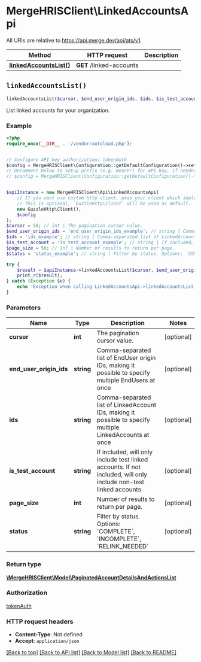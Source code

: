 # MergeHRISClient\LinkedAccountsApi

All URIs are relative to https://api.merge.dev/api/ats/v1.

Method | HTTP request | Description
------------- | ------------- | -------------
[**linkedAccountsList()**](LinkedAccountsApi.md#linkedAccountsList) | **GET** /linked-accounts | 


## `linkedAccountsList()`

```php
linkedAccountsList($cursor, $end_user_origin_ids, $ids, $is_test_account, $page_size, $status): \MergeHRISClient\Model\PaginatedAccountDetailsAndActionsList
```



List linked accounts for your organization.

### Example

```php
<?php
require_once(__DIR__ . '/vendor/autoload.php');


// Configure API key authorization: tokenAuth
$config = MergeHRISClient\Configuration::getDefaultConfiguration()->setApiKey('Authorization', 'YOUR_API_KEY');
// Uncomment below to setup prefix (e.g. Bearer) for API key, if needed
// $config = MergeHRISClient\Configuration::getDefaultConfiguration()->setApiKeyPrefix('Authorization', 'Bearer');


$apiInstance = new MergeHRISClient\Api\LinkedAccountsApi(
    // If you want use custom http client, pass your client which implements `GuzzleHttp\ClientInterface`.
    // This is optional, `GuzzleHttp\Client` will be used as default.
    new GuzzleHttp\Client(),
    $config
);
$cursor = 56; // int | The pagination cursor value.
$end_user_origin_ids = 'end_user_origin_ids_example'; // string | Comma-separated list of EndUser origin IDs, making it possible to specify multiple EndUsers at once
$ids = 'ids_example'; // string | Comma-separated list of LinkedAccount IDs, making it possible to specify multiple LinkedAccounts at once
$is_test_account = 'is_test_account_example'; // string | If included, will only include test linked accounts. If not included, will only include non-test linked accounts
$page_size = 56; // int | Number of results to return per page.
$status = 'status_example'; // string | Filter by status. Options: `COMPLETE`, `INCOMPLETE`, `RELINK_NEEDED`

try {
    $result = $apiInstance->linkedAccountsList($cursor, $end_user_origin_ids, $ids, $is_test_account, $page_size, $status);
    print_r($result);
} catch (Exception $e) {
    echo 'Exception when calling LinkedAccountsApi->linkedAccountsList: ', $e->getMessage(), PHP_EOL;
}
```

### Parameters

Name | Type | Description  | Notes
------------- | ------------- | ------------- | -------------
 **cursor** | **int**| The pagination cursor value. | [optional]
 **end_user_origin_ids** | **string**| Comma-separated list of EndUser origin IDs, making it possible to specify multiple EndUsers at once | [optional]
 **ids** | **string**| Comma-separated list of LinkedAccount IDs, making it possible to specify multiple LinkedAccounts at once | [optional]
 **is_test_account** | **string**| If included, will only include test linked accounts. If not included, will only include non-test linked accounts | [optional]
 **page_size** | **int**| Number of results to return per page. | [optional]
 **status** | **string**| Filter by status. Options: &#x60;COMPLETE&#x60;, &#x60;INCOMPLETE&#x60;, &#x60;RELINK_NEEDED&#x60; | [optional]

### Return type

[**\MergeHRISClient\Model\PaginatedAccountDetailsAndActionsList**](../Model/PaginatedAccountDetailsAndActionsList.md)

### Authorization

[tokenAuth](../../README.md#tokenAuth)

### HTTP request headers

- **Content-Type**: Not defined
- **Accept**: `application/json`

[[Back to top]](#) [[Back to API list]](../../README.md#endpoints)
[[Back to Model list]](../../README.md#models)
[[Back to README]](../../README.md)
